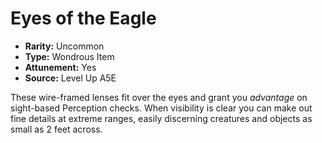 
# Eyes of the Eagle

* **Rarity:** Uncommon
* **Type:** Wondrous Item
* **Attunement:** Yes
* **Source:** Level Up A5E


These wire-framed lenses fit over the eyes and grant you _advantage_  on sight-based Perception checks. When visibility is clear you can make out fine details at extreme ranges, easily discerning creatures and objects as small as 2 feet across.
